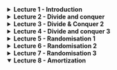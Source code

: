 <details>
<summary><b>Lecture 1 - Introduction</b></summary>

## Binary powering
Input: $(x,n ) \in A \times \N$<br>
Output: $y \in \N : y=x^{n}$


Idea:
$$
x^{n} = \begin{cases}
1 & \text{if } n=0 \\
(x^{n/2})^{2} & \text{if } n \text{ is even} \\
(x^{n-1/2})^{2}\cdot x & \text{if } n \text{ is odd}
\end{cases}
$$

```python
def binpow(x,n):
    if n==0: return 1
    tmp=binpow(x,n//2)
    tmp*=tmp
    if n%2==0: return tmp
    else: return tmp*x
```

## Correctness
An algorithm is **correct** if:
1. It terminates
2. It computes what its specification claims

## Complexity
#### The scientific approach:
1. Experiment for various sizes
2. Model
3. Analyze
4. Validate with experiments
5. If necessary, go to 2

### Binary powering - Analysis
- Lemma: For $n \ge 1, C(n) = \lfloor log_{2}n \rfloor - 1 + \lambda(n)$ where $\lambda(n)$ is the number of 1's in the binary representation of $n$.

---
# IV. Lower bounds
## Complexity of a problem
- **Def - complexity of a problem**: that of the most efficient algorithm that solves it.

### Simple lower bounds
<center>size(Input) + size(Output) $\le$ complexity </center>

---
# V. Reductions
Problem X reduces to problem Y if there is an algorithm that solves X by solving Y.<br>

<center>Complexity of solving X = complexity of solving Y + cost of the reduction</center>

</details>


<details >
<summary><b>Lecture 2 - Divide and conquer</b></summary>

# 1. Polynomials
- Polynomials behave like integers, without carries.

#### Polynomials of Degree 1
$F= f_0+f_1T$<br> $G= g_0+g_1T$<br>
$H:= FG = h_0 + h_1T+ h_2T^2$

Naive algorithm:
$H = (f_{0}g_{0}) + (f_{0}g_{1} + f_1g_0)T + f_1g_1T^2$


## Karatsuba's Algorithm
- **Idea**: Evaluate $FG = h_0 + (\tilde h_1-h_0-h_2)T + h_2T^2$ at $T=x^k$

Algorithm: 
1. if $n$ is small, use naive multiplication
2. Let $k:= \lceil \frac{n}{2} \rceil$
3. Split $F=F_0 + x^kF_1, G= G_0+x^kG_1$ <br>
    $F_0,F_1,G_0,G_1$ of degree $<k$
4. compute **recursively** <br>
  $H_0 := F_0G_0, H_2 := F_1G_1, \tilde H_1 :=(F_0+F_1)(G_0+G_1)$
5. return $H_0+x^k(\tilde H_1 - H_0 -H_2) + x^{2k}H_2$

Complexity: $C(n) = O(n^{log_{2}3})$

---

# 2. Integers
No theorem of complexity equivalence exists, but the
algorithms over polynomials can often be adapted to integers,
with the same complexity

#### Karatsuba's Algorithm for Integers

$F$ and $G$ integers $<2^n \mapsto H:=FG$

Algorithm: 
1. if $n$ is small, use naive multiplication
2. Let $k:= \lceil \frac{n}{2} \rceil$
3. Split $F=F_0 + 2^kF_1, G= G_0+2^kG_1$ <br>
    $F_0,F_1,G_0,G_1<2^k$
4. compute **recursively** <br>
  $H_0 := F_0G_0, H_2 := F_1G_1, \tilde H_1 :=(F_0+F_1)(G_0+G_1)$
5. return $H_0+2^k(\tilde H_1 - H-0 -H_2) + 2^{2k}H_2$

---

# 3. Matrix Multiplication
- **Idea**: Split the matrices into 4 submatrices and compute the product recursively.

Input: two $n \times n$ matrices $A$,$X$ with $n=2^k$<br>
Output: $AX$

Strassen's algorithm:
1. if $n=1$, return $AX$
2. Split $A = \begin{pmatrix} a & b \\ c & d \end{pmatrix}, X = \begin{pmatrix} x & y \\ z & t \end{pmatrix}$ with $(n/2) \times (n/2)$ blocks
3. Compute recursively the $7$ products <br>
$q_1 = a(x+z), q_2 = d(y+t), q_3 = (d-a)(z-y),$ <br>
$q_4 = (b-d)(z+t), q_5 = (b-a)z, q_6 = (c-a)(x+y), q_7 = (c-d)y$
4. Return $\begin{pmatrix}
q_1+q_5 & q_2+q_3+q_4-q_5 \\
q_1 + q_3 + q_6 - q_7 & q_2 + q_7
 \end{pmatrix}$

 ## Application: Graph Transitive Closure
- **Idea**: Represent a graph as an adjacency matrix and compute the transitive closure by matrix multiplication.

Let $G = (V,E)$ be a graph with n vertices.<br>
If $A$ is the adjacency matrix of $G$, then $(A ⋁ I)^{n-1}$ is the
adjacency matrix of $G^*$<br>
The matrix $(A ⋁ I)^{n-1}$ can be computed by log n squaring
operations/multiplications 
</details>

<details >
<summary><b>Lecture 3 - Divide & Conquer 2</b></summary>

# 1. Comparing Rankings
- *Similarity metric (kendall-tau distance)*: number of inversions between two rankings

## Counting inversions
Input: An array A<br>
Output: Numbers of pairs $i<j$ such that $A[i]>A[j]$<br>
(Divide and conquer: $O(nlogn)$)

## Counting inversions: DAC 
Variation of **merge-sort**
1. assume each half is sorted
2. count inversions where A[i] and A[j] are in different halves
3. merge two sorted halves into sorted whole
**Merge-and-Count:** count inversions while merging the two sorted lists 

### Sort and Count Algorithm
```
Sort-and-Count(A):
  if A has one element
    return (0,A)

  Divide A into two halves A1,A2
  (r1,A1) <- Sort-and-Count(A1)
  (r2,A2) <- Sort-and-Count(A2)

  (rC,A) <- Merge-and-Count(A1,A2)
  return (r1+r2+rC,A)
```
```
Merge-and-Count(A1,A2):
  initialize an empty array B
  Inv <- 0

  if A1 or A2 is empty 
    return (0,nonempty list)

  Compare first elems of A1, A2
  If the smallest is in A1:
    move it at the end of B
  Else
    move it at the end of B
    Inv += |A1|

  return (Inv,B)
```

# 2. Selction: Linear Time with DAC
## Complexity of DAC algorithms
$O(log n)$: binary powering<br>
$O(n log n)$: merge sort, counting inversions<br>
$O(nlog23 ≈ n 1.58)$: Karatsuba multiplication (integers, polynomials)<br>
$O(nlog27 ≈ n 2.80)$: Strassen’s matrix multiplication<br>

## Statement of the problem
_Select:_ $(A:= \{a_1, \dots,a_n \},k) \mapsto x \in A$ s.t. $| \{a \in A| a \leq x \}| = k$

**Algorithm:** 
```
Select(A,k):
  If |A| = 1, return A[0]
  Choose a good pivot p 
  q := Partition(A,p)
  If q=k return q
  If q>k return Select(A[:q],k)
  If q<k return Select(A[q:],k-q)
```
Worst case: $C(n) \leq C(n) + O(n) \rightarrow O(n^2)$

### Selection in worst-case linear time

_Goal._ Find pivot element p that divides list of n elements into two pieces so that each piece is guaranteed to have $\leq 7/10 n$ elements.

### Median-of-medians selection algorithm
```
MOM-Select(A,k):
  n <- |A|
  if n < 50:
    return k-th smallest element of A via mergesort
  Group A into n/5 groups of 5 elements each (ignore leftovers)
  B <- median of each group of 5
  p <- MOM-Select(B,n/10)

  (L,R) <- Partition(A,p)
  if (k<|L|) return MOM-select(L,k)
  else if (k>|L|) return MOM-select(R,k-|L|)
  else return p 
```
</details>

<details>
<summary><b>Lecture 4 - Divide and conquer 3</b></summary>

## Master Theorem

Divide and conquer has a recurrence given by: 
$$C(n) \leq mC(\lceil n/p \rceil) + f(n) \text{\qquad for } n \geq p$$


> **Master Theorem - Version 1**
>
> Assume $C(n) \leq mC(n \lceil n/p \rceil)+f(n)$ if $n \geq p$,  
> with $f(n) = cn^\alpha$ ($\alpha \geq 0$). Let $q = p^\alpha$.  
> Then, as $n \to \infty$,  
> $$C(n) = \begin{cases} O(n^\alpha), &\text{if } q>m, \\ O \left(n^\alpha \log n \right), &\text{if } q = m, \\ O \left(n^{\log_p m} \right), &\text{if } q<m. \end{cases}$$
q/m governs which part of the recursion tree dominates

> **Master Theorem - More general**
>
> Assume $C(n) \leq mC(n \lceil n/p \rceil)+f(n)$ if $n \geq p$, with $f(n)$ _increasing_   
> and there exist $(q,r)$ s.t. $q \leq f(pn)/f(n) \leq r$ for large enough $n$.    
> Then, as $n \to \infty$,  
> $$C(n) = \begin{cases} O(f(n)), &\text{if } q>m, \\ O \left(f(n) \log n \right), &\text{if } q = m, \\ O \left(f(n) n^{\log_p (m/q)} \right), &\text{if } q<m. \end{cases}$$
**Note 1.** The previous theorem is a special case of this.  
**Note 2.** A tighter value of $q$ gives a better complexity bound.

# 2. Closest Pair of Points
A case when merging sub-results is not so easy
## Problem: Given points in the plane, find the closest pair.

_Naive method:_ compute all $O(n^2)$ pairwise distances, return pair with smallest one.  
_Divide and Conquer:_ split points into left and right, solve both subproblems (ok), **recombine** (hard).

**1D Approach.** Given $n$ points on a line, find the _closest_ pair 

_Solution:_ sort them in $O(n \cdot \log n)$ and traverse the list computing the distance from each point to the next.

_Sorting Solution **for 2D**:_
- sort by x-coordinate and consider nearby points
- sort by y-coordinate and consider nearby points

## Comparisons within a Strip

> Each point has to be compared with _at most 7_  
> of the next ones for the $y$-coordinate

_Def._ Let $s_i$ be the point in the 3d-strip with the $i$-th smallest y-coordinate  
_Claim._ If $|j-i|>7$, then the distance between $s_i$ and $s_j$ is _at least d_
</details>

<details>
<summary><b>Lecture 5 - Randomisation 1</b></summary>
<br>
<br>

Two types of randomisation:
1. **Las Vegas**: always correct
2. **Monte Carlo**: probabilistic correct

# 1. Toy Monte Carlo Example: Freivalds' Algorithm 
## Problem: Given $A,B,C \in \mathbb{R}^{n \times n}$, decide if $AB=C$.

**Direct approach:** Compute $D = C - AB$ and test whether $D=0$.
**Cost:** $O(n^2.38)$

Freivalds' algorithm:
```
1. Pick a random v uniformly from {0,1}^n
2. Compute w := Cv - A(Bv)
3. Return (w=0)
```

Repeating the algorithm $k$ times, the probability of error is at most $2^{-k}$.
> $Pr(\text{k errors}) \le 1/2^k$

# 2. Another Monte Carlo Example: Min-Cut in a Graph 

Given a graph $G=(V,E)$, find a cut $(S,S')$ of minimum size.

**Naive approach:** Enumerate all cuts and find the minimum one.
**Cost:** $O(2^n)$

**Randomised approach:** Pick a random cut $(S,S')$ and return it.
**Cost:** $O(n)$

Contraction algorithm [Karger'95]:
> 1. Pick a random edge $(u,v)$
> 2. Contract the edge $e$, i.e. $u$ absorbs $v$ 
>    * delete edges between $u$ and $v$ 
>    * redirect all edges incident to $v$ to $u$
> 3. Repeat until there are only two vertices left
> 4. Return the cut $(S,S')$ where $S'$ is the set of nodes absorbed by $u$

**Cost:** $O(n^4ln(n))$

Improved Contraction algorithm [Karger-Stein'96]:
> $n$ is the number of nodes
> if $n \le 6$ then, brute force enumeration
> $t = \lceil 1 + n/\sqrt{2} \rceil$
> Perform two independent runs of the contraction algorithm to obrain $H_1$ and $H_2$ each with $t$ vertices
> Recursively compute min-cuts in each $H_1$ and $H_2$
> Return the smaller of the two min-cuts

**Cost:** $O(n^2log(n))$

# 3. Randomised QuickSort

Recall: Quicstort partitioning
```python
def partition(A, l, r):
  #Runs in place
    x = A[r]
    i = l-1
    for j in range(l, r):
        if A[j] <= x:
            i += 1
            A[i], A[j] = A[j], A[i]
    A[i+1], A[r] = A[r], A[i+1]
    return i+1
```

Recall: Quicksort
```python
def quicksort(A, l, r):
    if l < r:
        q = partition(A, l, r)
        quicksort(A, l, q-1)
        quicksort(A, q+1, r)
```

**Randomised Quicksort**
```python
import random
def sort(A):
    random.shuffle(A) # Randomize the input (in O(n) ops)
    quicksort(A, 0, len(A))
```
<center>

For an **arbitrarily bad input** the **expected** number of comparisons is $\approx 2nlogn - 2.85n$

</center>


| Algorithm | Running time | In place | Extra space | Deterministic |
|:---------:|:------------:|:--------:|:-----------:|:-------------:|
| Quicksort | $O(nlogn)$   | Yes      | $logn$          | No            |
| Mergesort | $O(nlogn)$   | No       | $n$         | Yes           |


# 4. QuickSelect

```python
def select(A, k):
  random.shuffle(A)
  retrun quickselect(A, 0, len(A), k)

def quickselect(A, l, r, k):
  q = partition(A, l, r)
  if q==k: retrun A[q]
  if q<k: return quickselect(A, q+1, r, k)
  return quickselect(A, l, q-1, k)
```

Sorting gives an algorithm $O(nlogn)$ comparisons

</details>

<details>
<summary><b>Lecture 6 - Randomisation 2</b></summary>

# 1. Hash Functions

**Definition:** A hash function $h: A \rightarrow \mathbb{Z}$ is a function that maps objects form a given universe *(int, floats, strings, files etc.)* to integers.

Applications:
- Hash tables: This lecture
- Fingerprinting: check that a file ahs not been corrupted / modified; detect duplicate data; avoid backup of unchanged portions of a file; search pattern in a text (next tutorial)

# 2. Hash Tables
**Collisions do occur!** Hash tables need to detect and handle them.

**Time for insertion**: 
* m = table size
* n = number of elements

When $\alpha = n/m < 1 \text{, } \mathbb{E}( \text{nº probes}) = O(1)$


## Simple dictionaries via Hash Tables with Separate Chaining
**Def - Separate chaining:** Each table entry is a linked list of key-value pairs.

When collision occurs with separate chaining, the new element is added to the end of the list.

```python
def FindInList(key,L):
  for i, (k,v) in enumerate(L):
    if k == key: return i
    return -1

def FindInTable(key,T):
  L = T[hash(key)]
  return L, FindInList(key,L)
```
## Simple dictionaries via Hash tables with Linear Probing

**Def - Linear probing:**: Each table entry is either empty or contains a key-value pair. If a collision occurs, the next empty entry is used.

```python
def FindInTable(key,T):
  v = hash(key)
  while T[v] != None and T[v][0] != key:
    v = (v+1) % m
  return v
```

# 3. Application to Sparse Matrices
**Def - Sparse matrix:** a matrix with many zero entries.
**Ex.** Adjacency matrix of the graph of the web

**Data-structure:** array of dictionaries, where only the nonzero entries are stored

</details>

<details> 
<summary><b>Lecture 7 - Randomisation 3</b></summary>

# 1. Random walk in a maze

## Probabilistic Algorithm
**Input**: $u$ initial vertex, $v$ target vertex.
```
While u != v:
  Pick a random neighbor w of u
  u = w
Return
```
Random variable $X_k$ = vertex visited at $k$th step ($X_0 = u$)

## Exiting the maze
**Lemma:**  $\sum_{v|(u,v) \in G} T(v,u) = 2m - d(u)$
$\implies$ for any edge $(u,v)$, $T(v,u) \le 2m - 1$

Where $T(u,v)$ is the transition probability from $u$ to $v$.
And $m$ is the number of edges in the graph.

**Proposition 1:** $T(u,v) \le (2m-1)\Delta(u,v)$ for any edge $(u,v)$
Where $\Delta(u,v)$ is the number of edges connecting $u$ to $v$.

**Proposition 2:** Expected time to visit all nodes: $T(u,.) \le 2m(n-1)$

# 2. Satisfiability

**Def - Satisfiability:** Given a boolean formula $\phi$ in conjunctive normal form, is there a truth assignment that makes $\phi$ true?

**Example:** $\phi = (x_1 \lor x_2) \land (x_1 \lor \neg x_2) \land (\neg x_1 \lor x_2) \land (\neg x_1 \lor \neg x_2)$

**Def - Clause:** A disjunction of variables.
> $x \vee y \vee z$

**Def - Conjunctive normal form (CNF):** A conjunction of clauses.
> $(x_1 \lor x_2) \land (x_1 \lor \neg x_2)$

## k-SAT
**Def - k-SAT:** A boolean formula $\phi$ is k-SAT if every clause contains at most $k$ variables.

# 3. WalkSat
**Input:** A boolean formula $\phi$ in CNF in $n$ variables.
**Output:** an assignment or FAIL
> 1. Pick an assignemnt $B \in {0,1}^n$ uniformly at random  
> 2. Repeat N times:
>    - If the formula is satisfied, return $B$
>    - Pick a clause $C$ at random
>    - Pick a variable $x$ in $C$ at random
>    - Flip $x$ in $B$
> 3. Return FAIL

N is to be determined by the analysis.

## Analysis of Walksat when $k=2$
$$\mathbb{P}(success) \ge 1/2$$

WalkSat gives a Monte Carlo algorithm in time **$O(n^2)$**

### Analysis for Larger $k$

Same worst-case reasoning gives $\mathbb{P}(\Delta d= -1) \geq 1/k$.  
With $\Delta d$ the change in the number of unsatisfied clauses when flipping a variable.
Probability $p(d)$ of reaching $0$ starting from $d$ when $\mathbb{P}(\Delta d= -1) = 1/k$ (worst-case).

**Lemma.**
$$p(d) = (k-1)^{-d}$$  

Probability that WalkSat succeeds (with $N= \infty$):
$$\mathbb{P}(success) \geq \left(\frac{k}{2(k-1)}\right)^n$$  

### Stopping after $3n$ Steps for 3-SAT

$$\mathbb{P}(success) \geq \dfrac{(3/4)^n}{3n+1}$$


</details>


<details open>
<summary><b>Lecture 8 - Amortization</b></summary>

</details>